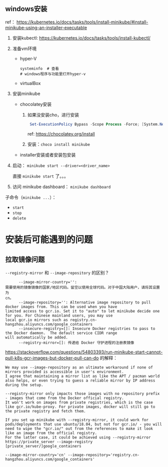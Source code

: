 ## windows安装

ref： https://kubernetes.io/docs/tasks/tools/install-minikube/#install-minikube-using-an-installer-executable



1. 安装kubectl: https://kubernetes.io/docs/tasks/tools/install-kubectl/

2. 准备vm环境

   * hyper-V

     ```
     systeminfo  # 查看
     # windows程序与功能里打开hyper-v
     ```

     

   * virtualBox

3. 安装minikube

   * chocolatey安装

     1. 如果没安装cho，进行安装

        ```powershell
         Set-ExecutionPolicy Bypass -Scope Process -Force; [System.Net.ServicePointManager]::SecurityProtocol = [System.Net.ServicePointManager]::SecurityProtocol -bor 3072; iex ((New-Object System.Net.WebClient).DownloadString('https://chocolatey.org/install.ps1'))
        ```
   
        ref: https://chocolatey.org/install

     2. 安装：`choco install minikube`

   * installer安装或者安装包安装

4. 启动： `minikube start --driver=<driver_name>`

   直接 `minikube start` 了。。。

5. 访问 minikube dashboard： `minikube dashboard`



子命令（`minikube ...`）：

* `start`
* `stop`
* `delete`





# 安装后可能遇到的问题



## 拉取镜像问题



`--registry-mirror` 和 `--image-repository` 的区别？



```
      --image-mirror-country='':
需要使用的镜像镜像的国家/地区代码。留空以使用全球代码。对于中国大陆用户，请将其设置为
cn。
      --image-repository='': Alternative image repository to pull docker images from. This can be used when you have
limited access to gcr.io. Set it to "auto" to let minikube decide one for you. For Chinese mainland users, you may use
local gcr.io mirrors such as registry.cn-hangzhou.aliyuncs.com/google_containers
      --insecure-registry=[]: Insecure Docker registries to pass to the Docker daemon.  The default service CIDR range
will automatically be added.
      --registry-mirror=[]: 传递给 Docker 守护进程的注册表镜像
```



https://stackoverflow.com/questions/54803393/run-minikube-start-cannot-pull-k8s-gcr-images-but-docker-pull-can-do 的解释：

```
We may use --image-repository as an ultimate workaround if none of mirrors provided is accessible in user's environment.
I agree that maintaining a mirror list as like the APT / pacman world also helps, or even trying to guess a reliable mirror by IP address during the setup.

--registry-mirror only impacts those images with no repository prefix - images that come from the Docker official registry.
It won't work on images from private registries, which is the case like gcr.io/kube-proxy. For private images, docker will still go to the private registry and fetch them.

If you set up minikube with --registry-mirror, it could work for pods/deployments that use ubuntu/18.04, but not for gcr.io/ - you will need to wipe the "gcr.io/" out from the references to make it look like an image from the official registry.
For the latter case, it could be achieved using --registry-mirror https://private_server --image-registry [private_server/]google_containers
```



```
--image-mirror-country='cn' --image-repository='registry.cn-hangzhou.aliyuncs.com/google_containers'
```




